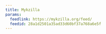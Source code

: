 ```yaml
---
title: Mykzilla
params:
  feedlink: https://mykzilla.org/feed/
  feedid: 28a1d2501a35ad33d60bf37a768a6e5f
---
```

